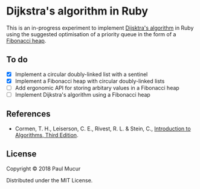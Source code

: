 # Dijkstra's algorithm in Ruby

This is an in-progress experiment to implement [Dijsktra's algorithm](https://en.wikipedia.org/wiki/Dijkstra%27s_algorithm) in Ruby using the suggested optimisation of a priority queue in the form of a [Fibonacci heap](https://en.wikipedia.org/wiki/Fibonacci_heap).

## To do

- [x] Implement a circular doubly-linked list with a sentinel
- [x] Implement a Fibonacci heap with circular doubly-linked lists
- [ ] Add ergonomic API for storing arbitary values in a Fibonacci heap
- [ ] Implement Dijkstra's algorithm using a Fibonacci heap

## References

* Cormen, T. H., Leiserson, C. E., Rivest, R. L. & Stein, C., [Introduction to Algorithms, Third Edition](https://mitpress.mit.edu/books/introduction-algorithms-third-edition).

## License

Copyright © 2018 Paul Mucur

Distributed under the MIT License.

